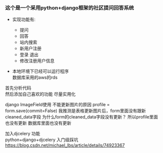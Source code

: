 ### 这个是一个采用python+django框架的社区提问回答系统

- 实现功能有:
  - 提问
  - 回答
  - 站内搜索
  - 新用户注册
  - 登录 退出
  - 修改注册用户信息

- 本地环境下已经可以运行程序<br>
数据库采用的aws的rds

首先分析代码<br>
然后添加自己喜欢的功能  尽量实用化<br>

django ImageField使用
不能更新图片的原因 
profile = form.save(commit=False)
我推测是表格更新图片后，form里面没有跟新 cleaned_data字段 为什么form的cleaned_data字段没有更新？
所以profile里面也没有更新  数据库里面也没有更新

加入djcelery 功能<br>
python+django+djcelery 入门级踩坑
https://blog.csdn.net/michael_lbs/article/details/74923367